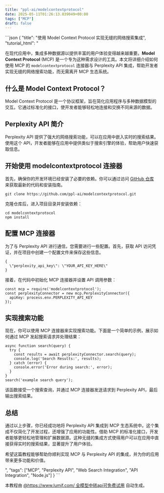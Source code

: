 ```yaml
---
title: "ppl-ai/modelcontextprotocol"
date: 2025-05-11T01:26:13.839049+00:00
tags: ["MCP"]
draft: false
---
```


<p>```json
{
  "title": "使用 Model Context Protocol 实现无缝的网络搜索集成",
  "tutorial_html": "<p>在现代应用中，集成多种数据源以提供丰富的用户体验变得越来越重要。<strong>Model Context Protocol</strong> (MCP) 是一个专为这种需求设计的工具。本文将详细介绍如何使用 MCP 的 <code>modelcontextprotocol</code> 连接器与 Perplexity API 集成，帮助开发者实现无缝的网络搜索功能，而无需离开 MCP 生态系统。</p><h2>什么是 Model Context Protocol？</h2><p>Model Context Protocol 是一个协议框架，旨在简化应用程序与多种数据模型的交互。它通过标准化的接口，使开发者能够轻松地连接和交换不同来源的数据。</p><h2>Perplexity API 简介</h2><p>Perplexity API 提供了强大的网络搜索功能，可以在应用中嵌入实时的搜索结果。使用这个 API，开发者能够在应用中提供类似于搜索引擎的体验，帮助用户快速获取信息。</p><h2>开始使用 modelcontextprotocol 连接器</h2><p>首先，确保你的开发环境已经安装了必要的依赖。你可以通过访问 <a href=\"https://github.com/ppl-ai/modelcontextprotocol\">GitHub 仓库</a> 来获取最新的代码和安装指南。</p><pre><code>git clone https://github.com/ppl-ai/modelcontextprotocol.git</code></pre><p>克隆仓库后，进入项目目录并安装依赖：</p><pre><code>cd modelcontextprotocol<br>npm install</code></pre><h2>配置 MCP 连接器</h2><p>为了与 Perplexity API 进行通信，您需要进行一些配置。首先，获取 API 访问凭证，并在项目中创建一个配置文件来保存这些信息。</p><pre><code>{<br>  \"perplexity_api_key\": \"YOUR_API_KEY_HERE\"<br>}</code></pre><p>接着，在代码中初始化 MCP 连接器并设置 API 调用参数：</p><pre><code>const mcp = require('modelcontextprotocol');<br>const perplexityConnector = new mcp.PerplexityConnector({<br>  apiKey: process.env.PERPLEXITY_API_KEY<br>});</code></pre><h2>实现搜索功能</h2><p>现在，你可以使用 MCP 连接器来实现搜索功能。下面是一个简单的示例，展示如何通过 MCP 发起搜索请求并处理结果：</p><pre><code>async function search(query) {<br>  try {<br>    const results = await perplexityConnector.search(query);<br>    console.log('Search Results:', results);<br>  } catch (error) {<br>    console.error('Error during search:', error);<br>  }<br>}<br>search('example search query');</code></pre><p>该函数接受一个搜索查询，并通过 MCP 连接器发送请求到 Perplexity API，最后输出搜索结果。</p><h2>总结</h2><p>通过以上步骤，你已经成功地将 Perplexity API 集成到 MCP 生态系统中。这个集成不仅简化了开发过程，还增强了应用的功能性。借助 MCP 的标准化接口，开发者能够更轻松地管理和扩展数据源。这种无缝的集成方式使得用户可以在应用中直接获得实时的搜索结果，显著提升了用户体验。</p><p>希望这篇教程能够帮助你顺利实现 MCP 与 Perplexity API 的集成，并为你的应用带来更多功能和价值。</p>",
  "tags": ["MCP", "Perplexity API", "Web Search Integration", "API Integration", "Node.js"]
}
```</p><p>本教程由 <a href="https://www.lumjf.com/" target="_blank">@https://www.lumjf.com/ 全模型中转api可免费试用</a> 自动生成。</p>